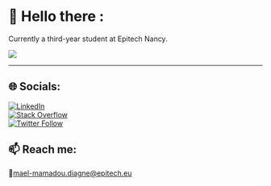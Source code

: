 # 💫 Hello there :
Currently a third-year student at Epitech Nancy.

![](https://github-readme-stats.vercel.app/api/top-langs/?username=Mogza&theme=omni&hide_border=false&include_all_commits=true&count_private=true&layout=compact)

---

## 🌐 Socials:
[![LinkedIn](https://img.shields.io/badge/LinkedIn-%230077B5.svg?style=for-the-badge&logo=linkedin&logoColor=white)](https://www.linkedin.com/in/ma%C3%ABl-mamadou-diagne-89b411259/)    
[![Stack Overflow](https://img.shields.io/badge/-Stackoverflow-FE7A16?style=for-the-badge&logo=stack-overflow&logoColor=white)](https://stackoverflow.com/users/23390168)   
[![Twitter Follow](https://img.shields.io/badge/follow-%4017Mogza-1DA1F2?style=for-the-badge&logo=twitter)](https://twitter.com/17Mogza)



## 📫 Reach me:
📧mael-mamadou.diagne@epitech.eu

